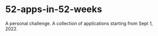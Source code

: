 # 52-apps-in-52-weeks
A personal challenge.  A collection of applications starting from Sept 1, 2022.
